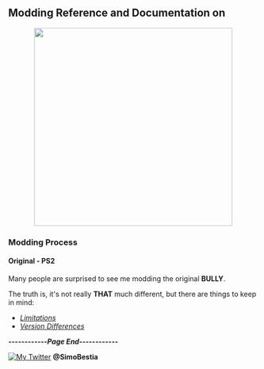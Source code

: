 ## Modding Reference and Documentation on
<p align="center">
  <img src="https://user-images.githubusercontent.com/36112411/108358647-46919300-71ef-11eb-9507-fbdda7d0ff60.png" width="400">
</p>

### Modding Process
#### Original - PS2

Many people are surprised to see me modding the original **BULLY**.

The truth is, it's not really **THAT** much different, but there are things to keep in mind:


- [_Limitations_](https://simonbestia.github.io/Bully-Modding-and-Documentation/PS2/Limitations)
- [_Version Differences_](https://simonbestia.github.io/Bully-Modding-and-Documentation/PS2/Differences)

**------------_Page End_------------**

[![My Twitter][1.2]][1] **@SimoBestia**

<!-- Please don't remove this: Grab your social icons from https://github.com/carlsednaoui/gitsocial -->

[1.2]: http://i.imgur.com/wWzX9uB.png (My Twitter)

[1]: http://www.twitter.com/SimoBestia

<!-- Please don't remove this: Grab your social icons from https://github.com/carlsednaoui/gitsocial -->
